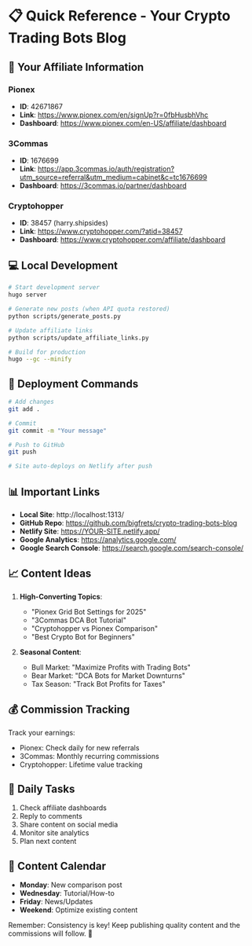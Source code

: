 # 📋 Quick Reference - Your Crypto Trading Bots Blog

## 🔗 Your Affiliate Information

### Pionex
- **ID**: 42671867
- **Link**: https://www.pionex.com/en/signUp?r=0fbHusbhVhc
- **Dashboard**: https://www.pionex.com/en-US/affiliate/dashboard

### 3Commas
- **ID**: 1676699
- **Link**: https://app.3commas.io/auth/registration?utm_source=referral&utm_medium=cabinet&c=tc1676699
- **Dashboard**: https://3commas.io/partner/dashboard

### Cryptohopper
- **ID**: 38457 (harry.shipsides)
- **Link**: https://www.cryptohopper.com/?atid=38457
- **Dashboard**: https://www.cryptohopper.com/affiliate/dashboard

## 💻 Local Development

```bash
# Start development server
hugo server

# Generate new posts (when API quota restored)
python scripts/generate_posts.py

# Update affiliate links
python scripts/update_affiliate_links.py

# Build for production
hugo --gc --minify
```

## 🚀 Deployment Commands

```bash
# Add changes
git add .

# Commit
git commit -m "Your message"

# Push to GitHub
git push

# Site auto-deploys on Netlify after push
```

## 📊 Important Links

- **Local Site**: http://localhost:1313/
- **GitHub Repo**: https://github.com/bigfrets/crypto-trading-bots-blog
- **Netlify Site**: https://YOUR-SITE.netlify.app/
- **Google Analytics**: https://analytics.google.com/
- **Google Search Console**: https://search.google.com/search-console/

## 📈 Content Ideas

1. **High-Converting Topics**:
   - "Pionex Grid Bot Settings for 2025"
   - "3Commas DCA Bot Tutorial"
   - "Cryptohopper vs Pionex Comparison"
   - "Best Crypto Bot for Beginners"

2. **Seasonal Content**:
   - Bull Market: "Maximize Profits with Trading Bots"
   - Bear Market: "DCA Bots for Market Downturns"
   - Tax Season: "Track Bot Profits for Taxes"

## 💰 Commission Tracking

Track your earnings:
- Pionex: Check daily for new referrals
- 3Commas: Monthly recurring commissions
- Cryptohopper: Lifetime value tracking

## 🎯 Daily Tasks

1. Check affiliate dashboards
2. Reply to comments
3. Share content on social media
4. Monitor site analytics
5. Plan next content

## 📝 Content Calendar

- **Monday**: New comparison post
- **Wednesday**: Tutorial/How-to
- **Friday**: News/Updates
- **Weekend**: Optimize existing content

Remember: Consistency is key! Keep publishing quality content and the commissions will follow. 🚀 